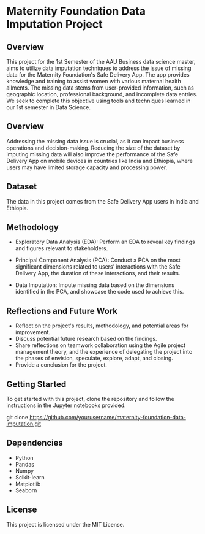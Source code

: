 # Maternity Foundation Data Imputation Project

## Overview

This project for the 1st Semester of the AAU Business data science master, aims to utilize data imputation techniques to address the issue of missing data for the Maternity Foundation's Safe Delivery App. The app provides knowledge and training to assist women with various maternal health ailments. The missing data stems from user-provided information, such as geographic location, professional background, and incomplete data entries. We seek to complete this objective using tools and techniques learned in our 1st semester in Data Science.

## Overview

Addressing the missing data issue is crucial, as it can impact business operations and decision-making. Reducing the size of the dataset by imputing missing data will also improve the performance of the Safe Delivery App on mobile devices in countries like India and Ethiopia, where users may have limited storage capacity and processing power.

## Dataset

The data in this project comes from the Safe Delivery App users in India and Ethiopia.

## Methodology

* Exploratory Data Analysis (EDA): Perform an EDA to reveal key findings and figures relevant to stakeholders.

* Principal Component Analysis (PCA): Conduct a PCA on the most significant dimensions related to users' interactions with the Safe Delivery App, the duration of these interactions, and their results.

* Data Imputation: Impute missing data based on the dimensions identified in the PCA, and showcase the code used to achieve this.

## Reflections and Future Work

- Reflect on the project's results, methodology, and potential areas for improvement.
- Discuss potential future research based on the findings.
- Share reflections on teamwork collaboration using the Agile project management theory, and the experience of delegating the project into the phases of envision,  speculate, explore, adapt, and closing.
- Provide a conclusion for the project.

## Getting Started

To get started with this project, clone the repository and follow the instructions in the Jupyter notebooks provided.

git clone https://github.com/yourusername/maternity-foundation-data-imputation.git


## Dependencies

- Python
- Pandas
- Numpy
- Scikit-learn
- Matplotlib
- Seaborn

## License

This project is licensed under the MIT License.

